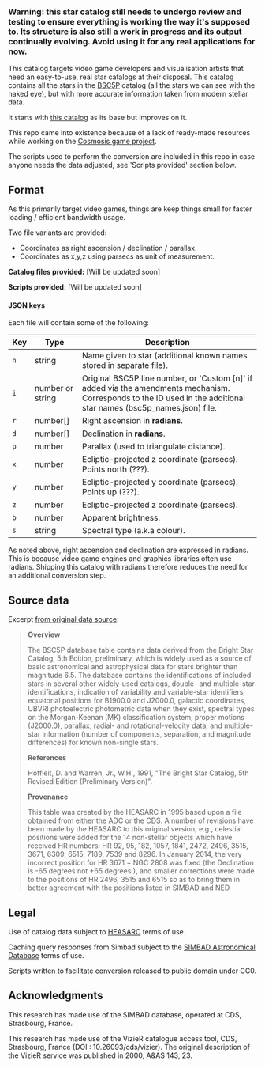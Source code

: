 ### Warning: this star catalog still needs to undergo review and testing to ensure everything is working the way it's supposed to. Its structure is also still a work in progress and its output continually evolving. Avoid using it for any real applications for now.

This catalog targets video game developers and visualisation artists that need
an easy-to-use, real star catalogs at their disposal. This catalog contains all
the stars in the [BSC5P](https://heasarc.gsfc.nasa.gov/W3Browse/star-catalog/bsc5p.html)
catalog (all the stars we can see with the naked eye), but with more accurate
information taken from modern stellar data.

It starts with [this catalog](https://github.com/aggregate1166877/BSC5P-JSON)
as its base but improves on it.

This repo came into existence because of a lack of ready-made resources while
working on the [Cosmosis game project](https://github.com/aggregate1166877/Cosmosis).

The scripts used to perform the conversion are included in this repo in case
anyone needs the data adjusted, see 'Scripts provided' section below.

## Format
As this primarily target video games, things are keep things small for faster
loading / efficient bandwidth usage.

Two file variants are provided:
* Coordinates as right ascension / declination / parallax.
* Coordinates as x,y,z using parsecs as unit of measurement.

**Catalog files provided:**
[Will be updated soon]

**Scripts provided:**
[Will be updated soon]

#### JSON keys
Each file will contain some of the following:

| Key | Type     | Description                                              |
| --- | -------- | -------------------------------------------------------- |
| `n` | string   | Name given to star (additional known names stored in separate file).
| `i` | number or string   | Original BSC5P line number, or 'Custom [n]' if added via the amendments mechanism. Corresponds to the ID used in the additional star names (bsc5p_names.json) file.
| `r` | number[] | Right ascension in **radians**.
| `d` | number[] | Declination in **radians**.
| `p` | number   | Parallax (used to triangulate distance).
| `x` | number   | Ecliptic-projected z coordinate (parsecs). Points north (???).
| `y` | number   | Ecliptic-projected y coordinate (parsecs). Points up (???).
| `z` | number   | Ecliptic-projected z coordinate (parsecs).
| `b` | number   | Apparent brightness.
| `s` | string   | Spectral type (a.k.a colour).

<!--
^^ change x,y,z into a single c, perhaps?

Example, [] might have an entry that looks like this:
```json
{
  
}
```
-->

As noted above, right ascension and declination are expressed in radians. This
is because video game engines and graphics libraries often use radians.
Shipping this catalog with radians therefore reduces the need for an additional
conversion step.

## Source data
Excerpt [from original data source](https://heasarc.gsfc.nasa.gov/W3Browse/star-catalog/bsc5p.html):
> **Overview**
>
> The BSC5P database table contains data derived from the Bright Star Catalog, 5th Edition, preliminary, which is widely used as a source of basic astronomical and astrophysical data for stars brighter than magnitude 6.5. The database contains the identifications of included stars in several other widely-used catalogs, double- and multiple-star identifications, indication of variability and variable-star identifiers, equatorial positions for B1900.0 and J2000.0, galactic coordinates, UBVRI photoelectric photometric data when they exist, spectral types on the Morgan-Keenan (MK) classification system, proper motions (J2000.0), parallax, radial- and rotational-velocity data, and multiple-star information (number of components, separation, and magnitude differences) for known non-single stars.
>
> **References**
>
> Hoffleit, D. and Warren, Jr., W.H., 1991, "The Bright Star Catalog, 5th Revised Edition (Preliminary Version)".
>
> **Provenance**
>
> This table was created by the HEASARC in 1995 based upon a file obtained from either the ADC or the CDS. A number of revisions have been made by the HEASARC to this original version, e.g., celestial positions were added for the 14 non-stellar objects which have received HR numbers: HR 92, 95, 182, 1057, 1841, 2472, 2496, 3515, 3671, 6309, 6515, 7189, 7539 and 8296. In January 2014, the very incorrect position for HR 3671 = NGC 2808 was fixed (the Declination is -65 degrees not +65 degrees!), and smaller corrections were made to the positions of HR 2496, 3515 and 6515 so as to bring them in better agreement with the positions listed in SIMBAD and NED

## Legal
Use of catalog data subject to [HEASARC](https://heasarc.gsfc.nasa.gov/) terms
of use.

Caching query responses from Simbad subject to the
[SIMBAD Astronomical Database](http://simbad.u-strasbg.fr/simbad/) terms of
use.

Scripts written to facilitate conversion released to public domain under CC0.

## Acknowledgments
This research has made use of the SIMBAD database, operated at CDS, Strasbourg, France.

This research has made use of the VizieR catalogue access tool, CDS, Strasbourg, France (DOI : 10.26093/cds/vizier). The original description of the VizieR service was published in 2000, A&AS 143, 23.

